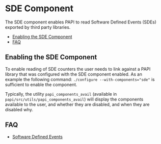 # SDE Component

The SDE component enables PAPI to read Software Defined Events (SDEs) exported by third party libraries.

* [Enabling the SDE Component](#enabling-the-sde-component)
* [FAQ](#faq)

## Enabling the SDE Component

To enable reading of SDE counters the user needs to link against a
PAPI library that was configured with the SDE component enabled. As an
example the following command: `./configure --with-components="sde"` is
sufficient to enable the component.

Typically, the utility `papi_components_avail` (available in
`papi/src/utils/papi_components_avail`) will display the components available
to the user, and whether they are disabled, and when they are disabled why.

## FAQ

* [Software Defined Events](https://github.com/icl-utk-edu/papi/wiki/Software_Defined_Events.md)
